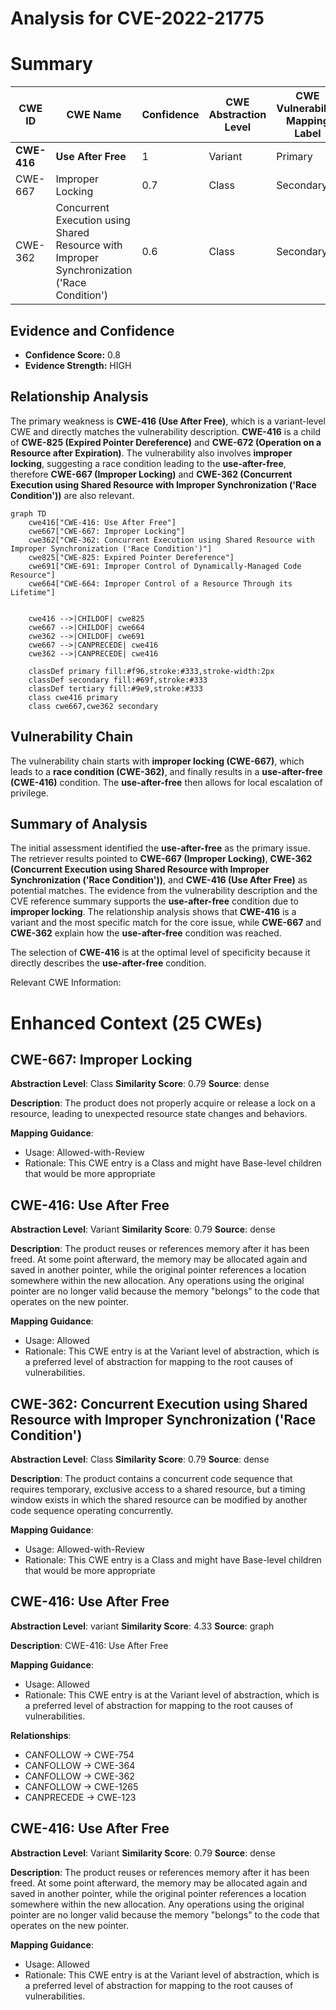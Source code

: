 # Analysis for CVE-2022-21775

# Summary
| CWE ID | CWE Name | Confidence | CWE Abstraction Level | CWE Vulnerability Mapping Label | CWE-Vulnerability Mapping Notes |
|---|---|---|---|---|---|
| **CWE-416** | **Use After Free** | 1 | Variant | Primary | Allowed |
| CWE-667 | Improper Locking | 0.7 | Class | Secondary | Allowed-with-Review |
| CWE-362 | Concurrent Execution using Shared Resource with Improper Synchronization ('Race Condition') | 0.6 | Class | Secondary | Allowed-with-Review |

## Evidence and Confidence

*   **Confidence Score:** 0.8
*   **Evidence Strength:** HIGH

## Relationship Analysis
The primary weakness is **CWE-416 (Use After Free)**, which is a variant-level CWE and directly matches the vulnerability description. **CWE-416** is a child of **CWE-825 (Expired Pointer Dereference)** and **CWE-672 (Operation on a Resource after Expiration)**. The vulnerability also involves **improper locking**, suggesting a race condition leading to the **use-after-free**, therefore **CWE-667 (Improper Locking)** and **CWE-362 (Concurrent Execution using Shared Resource with Improper Synchronization ('Race Condition'))** are also relevant.

```mermaid
graph TD
    cwe416["CWE-416: Use After Free"]
    cwe667["CWE-667: Improper Locking"]
    cwe362["CWE-362: Concurrent Execution using Shared Resource with Improper Synchronization ('Race Condition')"]
    cwe825["CWE-825: Expired Pointer Dereference"]
    cwe691["CWE-691: Improper Control of Dynamically-Managed Code Resource"]
    cwe664["CWE-664: Improper Control of a Resource Through its Lifetime"]
    

    cwe416 -->|CHILDOF| cwe825
    cwe667 -->|CHILDOF| cwe664
    cwe362 -->|CHILDOF| cwe691
    cwe667 -->|CANPRECEDE| cwe416
    cwe362 -->|CANPRECEDE| cwe416

    classDef primary fill:#f96,stroke:#333,stroke-width:2px
    classDef secondary fill:#69f,stroke:#333
    classDef tertiary fill:#9e9,stroke:#333
    class cwe416 primary
    class cwe667,cwe362 secondary
```

## Vulnerability Chain
The vulnerability chain starts with **improper locking (CWE-667)**, which leads to a **race condition (CWE-362)**, and finally results in a **use-after-free (CWE-416)** condition. The **use-after-free** then allows for local escalation of privilege.

## Summary of Analysis
The initial assessment identified the **use-after-free** as the primary issue. The retriever results pointed to **CWE-667 (Improper Locking)**, **CWE-362 (Concurrent Execution using Shared Resource with Improper Synchronization ('Race Condition'))**, and **CWE-416 (Use After Free)** as potential matches. The evidence from the vulnerability description and the CVE reference summary supports the **use-after-free** condition due to **improper locking**. The relationship analysis shows that **CWE-416** is a variant and the most specific match for the core issue, while **CWE-667** and **CWE-362** explain how the **use-after-free** condition was reached.

The selection of **CWE-416** is at the optimal level of specificity because it directly describes the **use-after-free** condition.

Relevant CWE Information:

# Enhanced Context (25 CWEs)

## CWE-667: Improper Locking
**Abstraction Level**: Class
**Similarity Score**: 0.79
**Source**: dense

**Description**:
The product does not properly acquire or release a lock on a resource, leading to unexpected resource state changes and behaviors.

**Mapping Guidance**:
- Usage: Allowed-with-Review
- Rationale: This CWE entry is a Class and might have Base-level children that would be more appropriate

## CWE-416: Use After Free
**Abstraction Level**: Variant
**Similarity Score**: 0.79
**Source**: dense

**Description**:
The product reuses or references memory after it has been freed. At some point afterward, the memory may be allocated again and saved in another pointer, while the original pointer references a location somewhere within the new allocation. Any operations using the original pointer are no longer valid because the memory "belongs" to the code that operates on the new pointer.

**Mapping Guidance**:
- Usage: Allowed
- Rationale: This CWE entry is at the Variant level of abstraction, which is a preferred level of abstraction for mapping to the root causes of vulnerabilities.

## CWE-362: Concurrent Execution using Shared Resource with Improper Synchronization ('Race Condition')
**Abstraction Level**: Class
**Similarity Score**: 0.79
**Source**: dense

**Description**:
The product contains a concurrent code sequence that requires temporary, exclusive access to a shared resource, but a timing window exists in which the shared resource can be modified by another code sequence operating concurrently.

**Mapping Guidance**:
- Usage: Allowed-with-Review
- Rationale: This CWE entry is a Class and might have Base-level children that would be more appropriate

## CWE-416: Use After Free
**Abstraction Level**: variant
**Similarity Score**: 4.33
**Source**: graph

**Description**:
CWE-416: Use After Free

**Mapping Guidance**:
- Usage: Allowed
- Rationale: This CWE entry is at the Variant level of abstraction, which is a preferred level of abstraction for mapping to the root causes of vulnerabilities.

**Relationships**:
- CANFOLLOW -> CWE-754
- CANFOLLOW -> CWE-364
- CANFOLLOW -> CWE-362
- CANFOLLOW -> CWE-1265
- CANPRECEDE -> CWE-123

## CWE-416: Use After Free
**Abstraction Level**: Variant
**Similarity Score**: 0.79
**Source**: dense

**Description**:
The product reuses or references memory after it has been freed. At some point afterward, the memory may be allocated again and saved in another pointer, while the original pointer references a location somewhere within the new allocation. Any operations using the original pointer are no longer valid because the memory "belongs" to the code that operates on the new pointer.

**Mapping Guidance**:
- Usage: Allowed
- Rationale: This CWE entry is at the Variant level of abstraction, which is a preferred level of abstraction for mapping to the root causes of vulnerabilities.